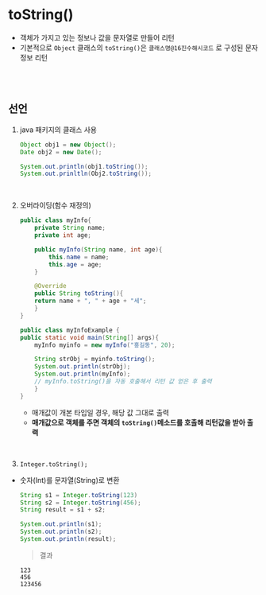 # toString()

- 객체가 가지고 있는 정보나 값을 문자열로 만들어 리턴
-  기본적으로 ```Object``` 클래스의 ```toString()```은 ```클래스명@16진수해시코드``` 로 구성된 문자 정보 리턴

<br>
<br>

## 선언
1. java 패키지의 클래스 사용
    ``` java
    Object obj1 = new Object();
    Date obj2 = new Date();
    
    System.out.println(obj1.toString());
    System.out.prinltln(Obj2.toString());
    ```
    <br>

2. 오버라이딩(함수 재정의)
    ```java
    public class myInfo{
        private String name;
        private int age;

        public myInfo(String name, int age){
            this.name = name;
            this.age = age;
        }

        @Override
        public String toString(){
        return name + ", " + age + "세";
        }
    }   
    ```
    ```java
    public class myInfoExample {
    public static void main(String[] args){
        myInfo myinfo = new myInfo("홍길동", 20);

        String strObj = myinfo.toString();
        System.out.println(strObj);
        System.out.println(myInfo); 
        // myInfo.toString()을 자동 호출해서 리턴 값 얻은 후 출력
        }
    }
    ```
    - 매개값이 개본 타입일 경우, 해당 값 그대로 출력
    - **매개값으로 객체를 주면 객체의 ```toString()```메소드를 호출해 리턴값을 받아 출력**

<Br>

3. ```Integer.toString();``` 
- 숫자(Int)를 문자열(String)로 변환

    ```java
    String s1 = Integer.toString(123)
    String s2 = Integer.toString(456);
    String result = s1 + s2;

    System.out.println(s1);
    System.out.println(s2);
    System.out.println(result);
    ```
    
    > 결과
    ```
    123
    456
    123456
    ```